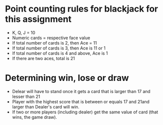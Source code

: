 # Point counting rules for blackjack for this assignment #

  * K, Q, J = 10
  * Numeric cards = respective face value
  * If total number of cards is 2, then Ace = 11
  * If total number of cards is 3, then Ace is 11 or 1
  * If total number of cards is 4 and above, Ace is 1
  * If there are two aces, total is 21

# Determining win, lose or draw #
  * Delear will have to stand once it gets a card that is larger than 17 and lesser than 21
  * Player with the highest score that is  between or equals 17 and 21and larger than Dealer's card will win.
  * If two or more players (including dealer) get the same value of card (that wins, the game draw).